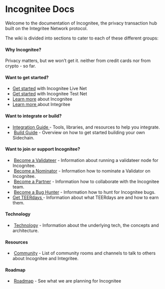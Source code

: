 # Incognitee Docs

Welcome to the documentation of Incognitee, the privacy transaction hub built on the Integritee Network protocol.&#x20;

The wiki is divided into sections to cater to each of these different groups:

#### Why Incognitee? <a href="#why-incognitee" id="why-incognitee"></a>

Privacy matters, but we won’t get it. neither from credit cards nor from crypto - so far.

#### Want to get started? <a href="#want-to-get-started" id="want-to-get-started"></a>

* ​​[Get started](2.-get-started/2.1-get-started-with-incognitee-live-net.md) with Incognitee Live Net
* ​​[Get started](2.-get-started/2.2-get-started-with-incognitee-test-net.md) with Incognitee Test Net
* [Learn more](2.-get-started/2.3-learn-more-about-incognitee.md) about Incognitee
* [Learn more ](2.-get-started/2.4-learn-more-about-integritee.md)about Integritee

#### Want to integrate or build? <a href="#want-to-integrate-or-build" id="want-to-integrate-or-build"></a>

* ​[ Integration Guide ](3.-want-to-integrate-or-build/3.1-integration-guide.md)- Tools, libraries, and resources to help you integrate.
* ​ [Build Guide](3.-want-to-integrate-or-build/3.2-build-guide.md) - Overview on how to get started building your own Sidechain.

#### Want to join or support Incognitee? <a href="#want-to-join-or-support-incognitee" id="want-to-join-or-support-incognitee"></a>

* ​ [Become a Validateer](4.-want-to-join-or-support-incognitee/4.1-become-a-validator.md) - Information about running a validateer node for Incognitee.
* ​ [Become a Nominator](4.-want-to-join-or-support-incognitee/4.2-become-a-nominator.md) - Information how to nominate a Validator on Incognitee.
* ​ [Become a Partner](4.-want-to-join-or-support-incognitee/4.3-become-a-partner.md) - Information how to collaborate with the Incognitee team.
* ​ [Become a Bug Hunter](4.-want-to-join-or-support-incognitee/4.4-become-a-bug-hunter.md) - Information how to hunt for Incognitee bugs.
* &#x20;[Get TEERdays ](4.-want-to-join-or-support-incognitee/4.5-get-teerdays.md)-  Information about what TEERdays are and how to earn them.

#### Technology <a href="#resources" id="resources"></a>

* ​ [Technology](./#resources) - Information about the underlying tech, the concepts and architecture.&#x20;

#### Resources <a href="#resources" id="resources"></a>

* ​ [Community](6.-resources/community.md) - List of community rooms and channels to talk to others about Incognitee and Integritee.

#### Roadmap <a href="#roadmap" id="roadmap"></a>

* ​ [Roadmap](7.-roadmap.md) - See what we are planning for Incognitee
